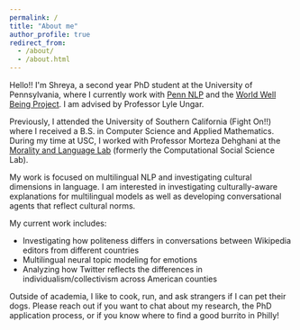 ```yaml
---
permalink: /
title: "About me"
author_profile: true
redirect_from: 
  - /about/
  - /about.html
---
```


Hello!! I'm Shreya, a second year PhD student at the University of Pennsylvania, where I currently work with [Penn NLP](https://nlp.cis.upenn.edu/) and the [World Well Being Project](https://wwbp.org/). I am advised by Professor Lyle Ungar.

Previously, I attended the University of Southern California (Fight On!!) where I received a B.S. in Computer Science and Applied Mathematics. During my time at USC, I worked with Professor Morteza Dehghani at the [Morality and Language Lab](https://www.mola-lab.org/) (formerly the Computational Social Science Lab).

My work is focused on multilingual NLP and investigating cultural dimensions in language. I am interested in investigating culturally-aware explanations for multilingual models as well as developing conversational agents that reflect cultural norms. 

My current work includes: 
 - Investigating how politeness differs in conversations between Wikipedia editors from different countries
 - Multilingual neural topic modeling for emotions
 - Analyzing how Twitter reflects the differences in individualism/collectivism across American counties


Outside of academia, I like to cook, run, and ask strangers if I can pet their dogs. Please reach out if you want to chat about my research, the PhD application process, or if you know where to find a good burrito in Philly!